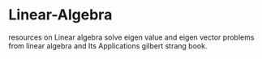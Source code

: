 # Linear-Algebra
resources on Linear algebra
solve eigen value and eigen vector problems from linear algebra and Its Applications gilbert strang book.
